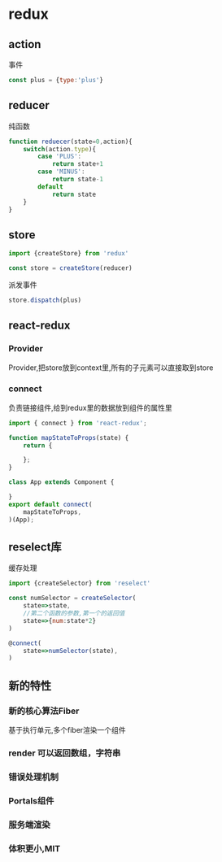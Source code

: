# redux

## action

事件
```js
const plus = {type:'plus'}
```

## reducer

纯函数

```js
function reduecer(state=0,action){
    switch(action.type){
        case 'PLUS':
            return state+1
        case 'MINUS':
            return state-1
        default
            return state
    }
}
```

## store

```js
import {createStore} from 'redux'

const store = createStore(reducer)
```

派发事件

```js
store.dispatch(plus)
```

## react-redux

### Provider

Provider,把store放到context里,所有的子元素可以直接取到store

### connect

负责链接组件,给到redux里的数据放到组件的属性里

```js
import { connect } from 'react-redux';

function mapStateToProps(state) {
    return {

    };
}

class App extends Component {

}
export default connect(
    mapStateToProps,
)(App);
```

## reselect库

缓存处理

```js
import {createSelector} from 'reselect'

const numSelector = createSelector(
    state=>state,
    //第二个函数的参数,第一个的返回值
    state=>{num:state*2}
)

@connect(
    state=>numSelector(state),
)
```

## 新的特性

### 新的核心算法Fiber

基于执行单元,多个fiber渲染一个组件

### render 可以返回数组，字符串

### 错误处理机制

### Portals组件

### 服务端渲染

### 体积更小,MIT